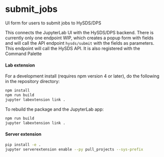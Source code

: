 # submit_jobs

UI form for users to submit jobs to HySDS/DPS

This connects the JupyterLab UI with the HySDS/DPS backend.  There is currently only one endpoint WIP, which creates a popup form with fields and will call the API endpoint `hysds/submit` with the fields as parameters.  This endpoint will call the HySDS API.  It is also registered with the Command Palette

#### Lab extension
For a development install (requires npm version 4 or later), do the following in the repository directory:

```bash
npm install
npm run build
jupyter labextension link .
```

To rebuild the package and the JupyterLab app:

```bash
npm run build
jupyter labextension link .
```


#### Server extension

```bash
pip install -e .
jupyter serverextension enable --py pull_projects --sys-prefix

```
